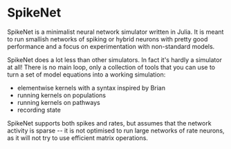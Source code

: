 
# SpikeNet

SpikeNet is a minimalist neural network simulator written in Julia. It is meant to run smallish networks of spiking or hybrid neurons with pretty good performance and a focus on experimentation with non-standard models.

SpikeNet does a lot less than other simulators. In fact it's hardly a simulator at all! There is no main loop, only a collection of tools that you can use to turn a set of model equations into a working simulation:

- elementwise kernels with a syntax inspired by Brian
- running kernels on populations
- running kernels on pathways
- recording state

SpikeNet supports both spikes and rates, but assumes that the network activity is sparse -- it is not optimised to run large networks of rate neurons, as it will not try to use efficient matrix operations.


